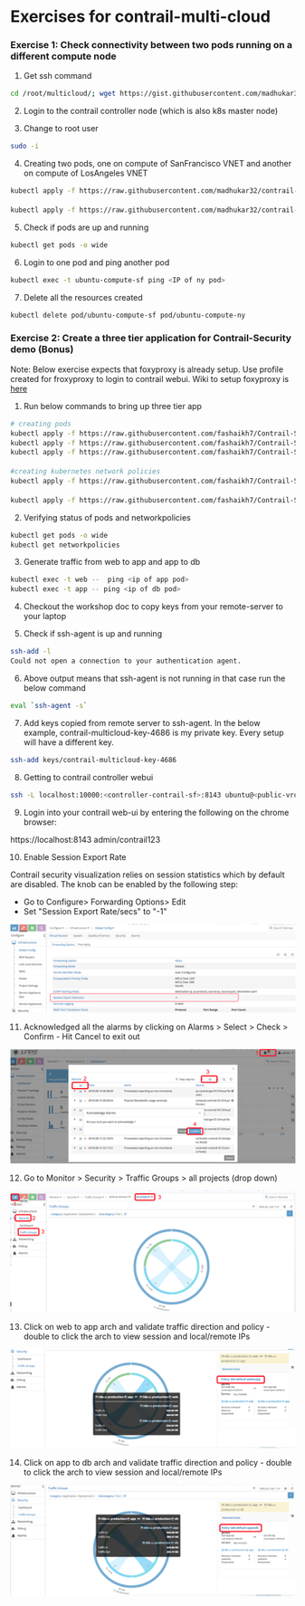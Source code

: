 # Exercises for contrail-multi-cloud

### Exercise 1: Check connectivity between two pods running on a different compute node

1. Get ssh command

```bash
cd /root/multicloud/; wget https://gist.githubusercontent.com/madhukar32/cffa63fd55ec693819dce397dd28f979/raw/a38672a9da120de0624c724a99e0b48d9136bf7f/get_ssh_command.sh -O - | bash
```

2. Login to the contrail controller node (which is also k8s master node)

3. Change to root user

```bash
sudo -i
```

4. Creating two pods, one on compute of SanFrancisco VNET and another on compute of LosAngeles VNET

```bash
kubectl apply -f https://raw.githubusercontent.com/madhukar32/contrail-multi-cloud-workshop/master/exercise/ubuntu/pod-compute-contrail-SF.yaml

kubectl apply -f https://raw.githubusercontent.com/madhukar32/contrail-multi-cloud-workshop/master/exercise/ubuntu/pod-compute-contrail-NY.yaml
```

5. Check if pods are up and running

```bash
kubectl get pods -o wide
```

6. Login to one pod and ping another pod

```bash
kubectl exec -t ubuntu-compute-sf ping <IP of ny pod>
```

7. Delete all the resources created

```bash
kubectl delete pod/ubuntu-compute-sf pod/ubuntu-compute-ny
```
### Exercise 2: Create a three tier application for Contrail-Security demo (Bonus)

Note: Below exercise expects that foxyproxy is already setup. Use profile created for froxyproxy to login to contrail webui. Wiki to setup foxyproxy is [here](https://github.com/qarham/cfm-vagrant/blob/master/docs/FoxyProxy-Chrome-Setup.md)



1. Run below commands to bring up three tier app

```bash
# creating pods
kubectl apply -f https://raw.githubusercontent.com/fashaikh7/Contrail-Security/master/web-pod.yaml
kubectl apply -f https://raw.githubusercontent.com/fashaikh7/Contrail-Security/master/app-pod.yaml
kubectl apply -f https://raw.githubusercontent.com/fashaikh7/Contrail-Security/master/db-pod.yaml

#creating kubernetes network policies
kubectl apply -f https://raw.githubusercontent.com/fashaikh7/Contrail-Security/master/policy-web-to-app.yml

kubectl apply -f https://raw.githubusercontent.com/fashaikh7/Contrail-Security/master/policy-app-to-db.yml
```

2. Verifying status of pods and networkpolicies

```bash
kubectl get pods -o wide
kubectl get networkpolicies
```

3. Generate traffic from web to app and app to db

```bash
kubectl exec -t web --  ping <ip of app pod>
kubectl exec -t app -- ping <ip of db pod>
```

4. Checkout the workshop doc to copy keys from your remote-server to your laptop

5. Check if ssh-agent is up and running

```bash
ssh-add -l
Could not open a connection to your authentication agent.
```

6. Above output means that ssh-agent is not running in that case run the below command

```bash
eval `ssh-agent -s`
```

7. Add keys copied from remote server to ssh-agent. In the below example, contrail-multicloud-key-4686 is my private key. Every setup will have a different key.

```bash
ssh-add keys/contrail-multicloud-key-4686
```

8. Getting to contrail controller webui

```bash
ssh -L localhost:10000:<controller-contrail-sf>:8143 ubuntu@<public-vrouter-gw>
```
9. Login into your contrail web-ui by entering the following on the chrome browser:

https://localhost:8143       admin/contrail123

10. Enable Session Export Rate

Contrail security visualization relies on session statistics which by default are disabled. The knob can be enabled by the following step:

* Go to Configure> Forwarding Options> Edit
* Set "Session Export Rate/secs" to "-1"

![alt text][export_rate]

[export_rate]: https://github.com/fashaikh7/Images/raw/master/SetSessionExportRate.png "Export Rate"

11. Acknowledged all the alarms by clicking on Alarms > Select > Check > Confirm - Hit Cancel to exit out

![alt text][alarms]

12. Go to Monitor > Security > Traffic Groups > all projects (drop down)

![alt text][dashboard]

13. Click on web to app arch and validate traffic direction and policy - double to click the arch to view session and local/remote IPs

![alt text][traffic]

14. Click on app to db arch and validate traffic direction and policy - double to click the arch to view session and local/remote IPs

![alt text][app-to-db]

[alarms]: https://github.com/fashaikh7/Images/blob/master/Alarms.png
[dashboard]: https://github.com/fashaikh7/Images/blob/master/Dashboard.png
[traffic]: https://github.com/fashaikh7/Images/blob/master/Traffic-web-to-app.png
[app-to-db]: https://github.com/fashaikh7/Images/blob/master/App-to-db.png
